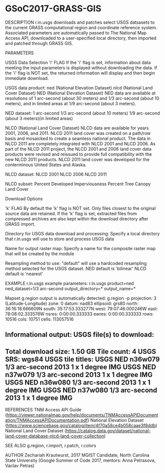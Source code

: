 # GSoC2017-GRASS-GIS

DESCRIPTION
r.in.usgs downloads and patches select USGS datsasets to the current GRASS computational region and coordinate reference system. Associated parameters are automatically passed to The National Map Access API, downloaded to a user-specified local directory, then imported and patched through GRASS GIS.

PARAMETERS

USGS Data Selection
'i' FLAG
If the 'i' flag is set, information about data meeting the input parameters is displayed without downloading the data.
If the 'i' flag is NOT set, the returned information will display and then begin immediate download.

USGS data product:
ned (National Elevation Dataset)
nlcd (National Land Cover Dataset)
NED (National Elevation Dataset)
NED data are available at resolutions of 1 arc-second (about 30 meters) and 1/3 arc-second (about 10 meters), and in limited areas at 1/9 arc-second (about 3 meters).

NED dataset:
1 arc-second
1/3 arc-second (about 10 meters)
1/9 arc-second (about 3 meters)(in limited areas)

NLCD (National Land Cover Dataset)
NLCD data are available for years 2001, 2006, and 2011. NLCD 2011 land cover was created on a path/row basis and mosaicked to create a seamless national product. The data in NLCD 2011 are completely integrated with NLCD 2001 and NLCD 2006. As part of the NLCD 2011 project, the NLCD 2001 and 2006 land cover data products were revised and reissued to provide full compatibility with the new NLCD 2011 products. NLCD 2011 land cover was developed for the conterminous United States and Alaska.

NLCD dataset:
NLCD 2001
NLCD 2006
NLCD 2011

NLCD subset:
Percent Developed Imperviousness
Percent Tree Canopy
Land Cover

Download Options

'k' FLAG
By default the 'k' flag is NOT set. Only files closest to the original source data are retained.
If the 'k' flag is set, extracted files from compressed archives are also kept within the download directory after GRASS import.

Directory for USGS data download and processing:
Specify a local directory that r.in.usgs will use to store and process USGS data

Name for output raster map:
Specify a name for the composite raster map that will be created by the module

Resampling method to use:
"default" will use a hardcoded resampling method selected for the USGS dataset.
NED default is 'bilinear'
NLCD default is 'nearest'

EXAMPLE
r.in.usgs example parameters:
r.in.usgs product=ned ned_dataset=1/3 arc-second output_directory=* output_name=*


Mapset g.region output is automatically detected:
g.region -p
projection: 3 (Latitude-Longitude)
zone:       0
datum:      nad83
ellipsoid:  grs80
north:      36:16:18.666609N
south:      35:17:53.333277N
west:       79:07:46.000246W
east:       78:08:02.333576W
nsres:      0:00:00.333333
ewres:      0:00:00.333333
rows:       10516
cols:       10751
cells:      113057516

Informational output:
USGS file(s) to download:
-------------------------
Total download size:    1.50 GB
Tile count:    4
USGS SRS:    wgs84
USGS tile titles:
USGS NED n36w079 1/3 arc-second 2013 1 x 1 degree IMG
USGS NED n37w079 1/3 arc-second 2013 1 x 1 degree IMG
USGS NED n36w080 1/3 arc-second 2013 1 x 1 degree IMG
USGS NED n37w080 1/3 arc-second 2013 1 x 1 degree IMG
-------------------------

REFERENCES
TNM Access API Guide 
(https://viewer.nationalmap.gov/help/documents/TNMAccessAPIDocumentation/TNMAccessAPIDocumentation.pdf)
National Elevation Dataset
(https://www.sciencebase.gov/catalog/item/4f70a58ce4b058caae3f8ddb)
National Land Cover Dataset
(https://catalog.data.gov/dataset/national-land-cover-database-nlcd-land-cover-collection)

SEE ALSO
g.region, r.import, r.patch, r.colors

AUTHOR
Zechariah Krautwurst, 2017 MGIST Candidate, North Carolina State University
(Google Summer of Code 2017, mentors: Anna Petrasova, Vaclav Petras)


